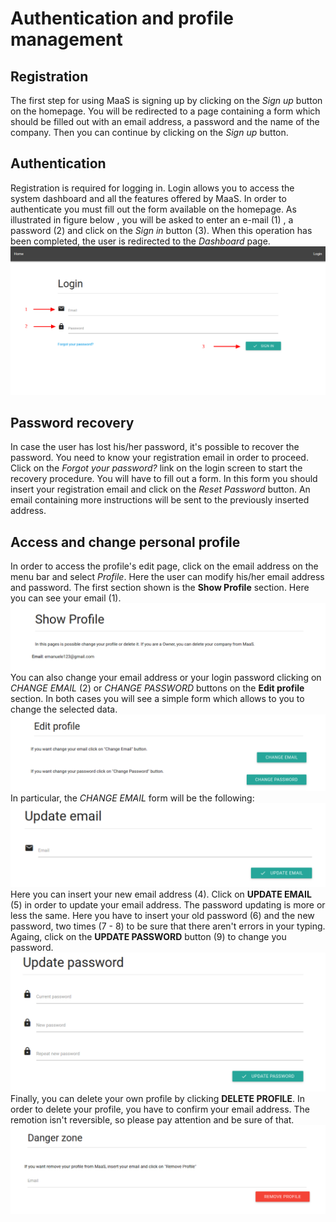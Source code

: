 # Authentication and profile management
## Registration
The first step for using MaaS is signing up by clicking on the *Sign up* button on the homepage. You will be redirected to a page containing a form which should be filled out with an email address, a password and the name of the company. Then you can continue by clicking on the *Sign up* button.

## Authentication
Registration is required for logging in. Login allows you to access the system dashboard and all the features offered by MaaS. In order to authenticate you must fill out the form available on the homepage. As illustrated in figure below , you will be asked to enter an e-mail (1) , a password (2) and click on the *Sign in* button (3). When this operation has been completed, the user is redirected to the *Dashboard* page.
![](../img/login.png)

## Password recovery
In case the user has lost his/her password, it's possible to recover the password. You need to know your registration email in order to proceed. Click on the *Forgot your password?* link on the login screen to start the recovery procedure.
You will have to fill out a form. In this form you should insert your registration email and click on the *Reset Password* button. An email containing more instructions will be sent to the previously inserted address.

## Access and change personal profile
In order to access the profile's edit page, click on the email address on the menu bar and select *Profile*. Here the user can modify his/her email address and password.
The first section shown is the **Show Profile** section. Here you can see your email (1).
![](../img/showProfile.png)
You can also change your email address or your login password clicking on *CHANGE EMAIL* (2) or *CHANGE PASSWORD* buttons on the **Edit profile** section. In both cases you will see a simple form which allows to you to change the selected data.
![](../img/changeProfile.png)
In particular, the *CHANGE EMAIL* form will be the following:
![](../img/changeEmail.png)
Here you can insert your new email address (4). Click on **UPDATE EMAIL** (5) in order to update your email address.
The password updating is more or less the same. Here you have to insert your old password (6) and the new password, two times (7 - 8) to be sure that there aren't errors in your typing. Againg, click on the **UPDATE PASSWORD** button (9) to change you password.
![](../img/changePassword.png)
Finally, you can delete your own profile by clicking **DELETE PROFILE**. In order to delete your profile, you have to confirm your email address. The remotion isn't reversible, so please pay attention and be sure of that.
![](../img/deleteProfile.png)